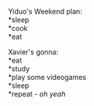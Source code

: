 Yiduo's Weekend plan:  
*sleep  
*cook  
*eat  

Xavier's gonna:  
*eat  
*study  
*play some videogames  
*sleep  
*repeat - *oh yeah*  
